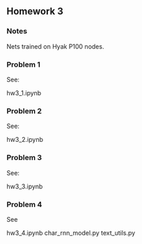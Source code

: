 ## Homework 3
### Notes
Nets trained on Hyak P100 nodes.

### Problem 1
See: 

hw3_1.ipynb

### Problem 2
See:

hw3_2.ipynb

### Problem 3
See:

hw3_3.ipynb

### Problem 4
See

hw3_4.ipynb
char_rnn_model.py
text_utils.py

